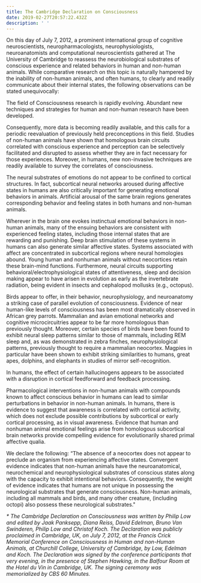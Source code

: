 ```yaml
---
title: The Cambridge Declaration on Consciousness
date: 2019-02-27T20:57:22.432Z
description: ' '
---
```

On this day of July 7, 2012, a prominent international group of cognitive neuroscientists, neuropharmacologists, neurophysiologists, neuroanatomists and computational neuroscientists gathered at The University of Cambridge to reassess the neurobiological substrates of conscious experience and related behaviors in human and non-human animals. While comparative research on this topic is naturally hampered by the inability of non-human animals, and often humans, to clearly and readily communicate about their internal states, the following observations can be stated unequivocally:

The field of Consciousness research is rapidly evolving. Abundant new techniques and strategies for human and non-human research have been developed.

Consequently, more data is becoming readily available, and this calls for a periodic reevaluation of previously held preconceptions in this field. Studies of non-human animals have shown that homologous brain circuits correlated with conscious experience and perception can be selectively facilitated and disrupted to assess whether they are in fact necessary for those experiences. Moreover, in humans, new non-invasive techniques are readily available to survey the correlates of consciousness.

The neural substrates of emotions do not appear to be confined to cortical structures. In fact, subcortical neural networks aroused during affective states in humans are also critically important for generating emotional behaviors in animals. Artificial arousal of the same brain regions generates corresponding behavior and feeling states in both humans and non-human animals.

Wherever in the brain one evokes instinctual emotional behaviors in non-human animals, many of the ensuing behaviors are consistent with experienced feeling states, including those internal states that are rewarding and punishing. Deep brain stimulation of these systems in humans can also generate similar affective states. Systems associated with affect are concentrated in subcortical regions where neural homologies abound. Young human and nonhuman animals without neocortices retain these brain-mind functions. Furthermore, neural circuits supporting behavioral/electrophysiological states of attentiveness, sleep and decision making appear to have arisen in evolution as early as the invertebrate radiation, being evident in insects and cephalopod mollusks (e.g., octopus).

Birds appear to offer, in their behavior, neurophysiology, and neuroanatomy a striking case of parallel evolution of consciousness. Evidence of near human-like levels of consciousness has been most dramatically observed in African grey parrots. Mammalian and avian emotional networks and cognitive microcircuitries appear to be far more homologous than previously thought. Moreover, certain species of birds have been found to exhibit neural sleep patterns similar to those of mammals, including REM sleep and, as was demonstrated in zebra finches, neurophysiological patterns, previously thought to require a mammalian neocortex. Magpies in particular have been shown to exhibit striking similarities to humans, great apes, dolphins, and elephants in studies of mirror self-recognition.

In humans, the effect of certain hallucinogens appears to be associated with a disruption in cortical feedforward and feedback processing.

Pharmacological interventions in non-human animals with compounds known to affect conscious behavior in humans can lead to similar perturbations in behavior in non-human animals. In humans, there is evidence to suggest that awareness is correlated with cortical activity, which does not exclude possible contributions by subcortical or early cortical processing, as in visual awareness. Evidence that human and nonhuman animal emotional feelings arise from homologous subcortical brain networks provide compelling evidence for evolutionarily shared primal affective qualia.

We declare the following: “The absence of a neocortex does not appear to preclude an organism from experiencing affective states.  Convergent evidence indicates that non-human animals have the neuroanatomical, neurochemical and neurophysiological substrates of conscious states along with the capacity to exhibit intentional behaviors.  Consequently, the weight of evidence indicates that humans are not unique in possessing the neurological substrates that generate consciousness.  Non-human animals, including all mammals and birds, and many other creature, (including octopi) also possess these neurological substrates."

_\* The Cambridge Declaration on Consciousness was written by Philip Low and edited by Jaak Panksepp, Diana Reiss, David Edelman, Bruno Van Swinderen, Philip Low and Christof Koch. The Declaration was publicly proclaimed in Cambridge, UK, on July 7, 2012, at the Francis Crick Memorial Conference on Consciousness in Human and non-Human Animals, at Churchill College, University of Cambridge, by Low, Edelman and Koch. The Declaration was signed by the conference participants that very evening, in the presence of Stephen Hawking, in the Balfour Room at the Hotel du Vin in Cambridge, UK. The signing ceremony was memorialized by CBS 60 Minutes._
